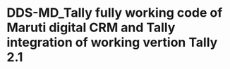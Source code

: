 # DDS-MD_Tally fully working code of Maruti digital CRM and Tally integration of working vertion Tally 2.1 
